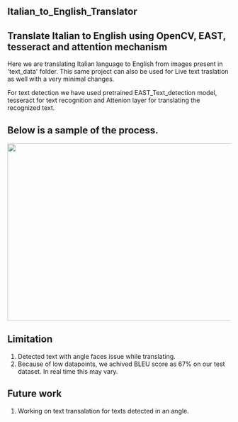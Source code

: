 ## Italian_to_English_Translator
## Translate Italian to English using OpenCV, EAST, tesseract and attention mechanism 

Here we are translating Italian language to English from images present in 'text_data' folder.
This same project can also be used for Live text traslation as well with a very minimal changes.

For text detection we have used pretrained EAST_Text_detection model, tesseract for text recognition and Attenion layer for translating the recognized text.

## Below is a sample of the process.
<img src='https://github.com/Swarupbarua/Live-cam-translator/blob/master/results.png?raw=true' width="800" height="400" />

## Limitation
1. Detected text with angle faces issue while translating.
2. Because of low datapoints, we achived BLEU score as 67% on our test dataset. In real time this may vary.

## Future work
1. Working on text transalation for texts detected in an angle.
